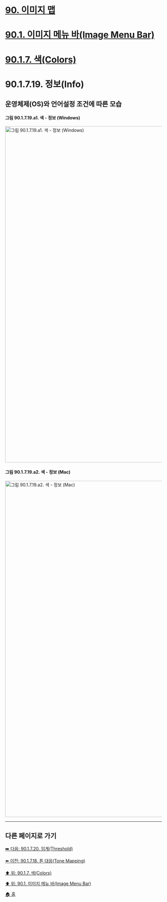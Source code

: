 # [90. 이미지 맵](./90-00-image-map.md)
# [90.1. 이미지 메뉴 바(Image Menu Bar)](./90-01-00-image-menu-bar.md)
# [90.1.7. 색(Colors)](./90-01-07-colors.md)
# 90.1.7.19. 정보(Info)
## 운영체제(OS)와 언어설정 조건에 따른 모습
#### 그림 90.1.7.19.a1. 색 - 정보 (Windows)
<img width="1080" alt="그림 90.1.7.19.a1. 색 - 정보 (Windows)" environment="Windows 10 GIMP 2.10.36" src="https://github.com/wonder13662/gimp/assets/15767104/74dd2be6-4113-4d11-949a-177def8479b7">

#### 그림 90.1.7.19.a2. 색 - 정보 (Mac)
<img width="1080" alt="그림 90.1.7.19.a2. 색 - 정보 (Mac)" environment="MacOS:Sonoma 14.2.1 GIMP 2.10.36" src="https://github.com/wonder13662/gimp/assets/15767104/31bf0ee4-31a6-4e8f-877b-bfcbe7f46576">

***

## 다른 페이지로 가기

[➡️ 다음: 90.1.7.20. 임계(Threshold)](./90-01-07-colorsx-20-threshold.md)

[⬅️ 이전: 90.1.7.18. 톤 대응(Tone Mapping)](./90-01-07-colorsx-18-tone_mapping.md)

[⬆️ 위: 90.1.7. 색(Colors)](./90-01-07-colors.md)

[⬆️ 위: 90.1. 이미지 메뉴 바(Image Menu Bar)](./90-01-00-image-menu-bar.md)

[🏠 홈](./00-home.md)
